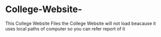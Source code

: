 # College-Website-


This College Website Files the College Website will not load beacause it uses local paths of computer so you can refer report of it 
